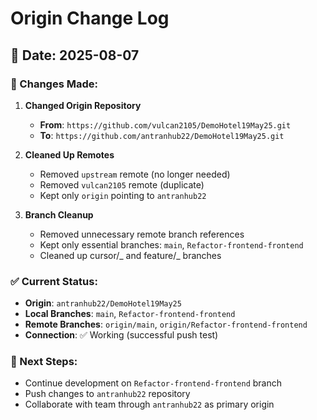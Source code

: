 # Origin Change Log

## 📅 Date: 2025-08-07

### 🔄 Changes Made:

1. **Changed Origin Repository**
   - **From**: `https://github.com/vulcan2105/DemoHotel19May25.git`
   - **To**: `https://github.com/antranhub22/DemoHotel19May25.git`

2. **Cleaned Up Remotes**
   - Removed `upstream` remote (no longer needed)
   - Removed `vulcan2105` remote (duplicate)
   - Kept only `origin` pointing to `antranhub22`

3. **Branch Cleanup**
   - Removed unnecessary remote branch references
   - Kept only essential branches: `main`, `Refactor-frontend-frontend`
   - Cleaned up cursor/_ and feature/_ branches

### ✅ Current Status:

- **Origin**: `antranhub22/DemoHotel19May25`
- **Local Branches**: `main`, `Refactor-frontend-frontend`
- **Remote Branches**: `origin/main`, `origin/Refactor-frontend-frontend`
- **Connection**: ✅ Working (successful push test)

### 🚀 Next Steps:

- Continue development on `Refactor-frontend-frontend` branch
- Push changes to `antranhub22` repository
- Collaborate with team through `antranhub22` as primary origin
